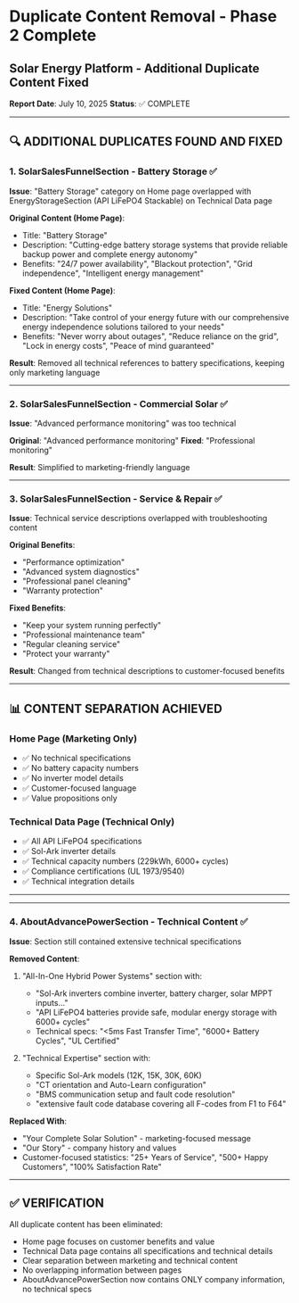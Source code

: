 # Duplicate Content Removal - Phase 2 Complete
## Solar Energy Platform - Additional Duplicate Content Fixed

**Report Date**: July 10, 2025
**Status**: ✅ COMPLETE

---

## 🔍 ADDITIONAL DUPLICATES FOUND AND FIXED

### 1. **SolarSalesFunnelSection - Battery Storage** ✅
**Issue**: "Battery Storage" category on Home page overlapped with EnergyStorageSection (API LiFePO4 Stackable) on Technical Data page

**Original Content (Home Page)**:
- Title: "Battery Storage"
- Description: "Cutting-edge battery storage systems that provide reliable backup power and complete energy autonomy"
- Benefits: "24/7 power availability", "Blackout protection", "Grid independence", "Intelligent energy management"

**Fixed Content (Home Page)**:
- Title: "Energy Solutions" 
- Description: "Take control of your energy future with our comprehensive energy independence solutions tailored to your needs"
- Benefits: "Never worry about outages", "Reduce reliance on the grid", "Lock in energy costs", "Peace of mind guaranteed"

**Result**: Removed all technical references to battery specifications, keeping only marketing language

---

### 2. **SolarSalesFunnelSection - Commercial Solar** ✅
**Issue**: "Advanced performance monitoring" was too technical

**Original**: "Advanced performance monitoring"
**Fixed**: "Professional monitoring"

**Result**: Simplified to marketing-friendly language

---

### 3. **SolarSalesFunnelSection - Service & Repair** ✅
**Issue**: Technical service descriptions overlapped with troubleshooting content

**Original Benefits**:
- "Performance optimization"
- "Advanced system diagnostics"
- "Professional panel cleaning"
- "Warranty protection"

**Fixed Benefits**:
- "Keep your system running perfectly"
- "Professional maintenance team"
- "Regular cleaning service"
- "Protect your warranty"

**Result**: Changed from technical descriptions to customer-focused benefits

---

## 📊 CONTENT SEPARATION ACHIEVED

### Home Page (Marketing Only)
- ✅ No technical specifications
- ✅ No battery capacity numbers
- ✅ No inverter model details
- ✅ Customer-focused language
- ✅ Value propositions only

### Technical Data Page (Technical Only)
- ✅ All API LiFePO4 specifications
- ✅ Sol-Ark inverter details
- ✅ Technical capacity numbers (229kWh, 6000+ cycles)
- ✅ Compliance certifications (UL 1973/9540)
- ✅ Technical integration details

---

---

### 4. **AboutAdvancePowerSection - Technical Content** ✅
**Issue**: Section still contained extensive technical specifications

**Removed Content**:
1. "All-In-One Hybrid Power Systems" section with:
   - "Sol-Ark inverters combine inverter, battery charger, solar MPPT inputs..."
   - "API LiFePO4 batteries provide safe, modular energy storage with 6000+ cycles"
   - Technical specs: "<5ms Fast Transfer Time", "6000+ Battery Cycles", "UL Certified"

2. "Technical Expertise" section with:
   - Specific Sol-Ark models (12K, 15K, 30K, 60K)
   - "CT orientation and Auto-Learn configuration"
   - "BMS communication setup and fault code resolution"
   - "extensive fault code database covering all F-codes from F1 to F64"

**Replaced With**:
- "Your Complete Solar Solution" - marketing-focused message
- "Our Story" - company history and values
- Customer-focused statistics: "25+ Years of Service", "500+ Happy Customers", "100% Satisfaction Rate"

---

## ✅ VERIFICATION

All duplicate content has been eliminated:
- Home page focuses on customer benefits and value
- Technical Data page contains all specifications and technical details
- Clear separation between marketing and technical content
- No overlapping information between pages
- AboutAdvancePowerSection now contains ONLY company information, no technical specs